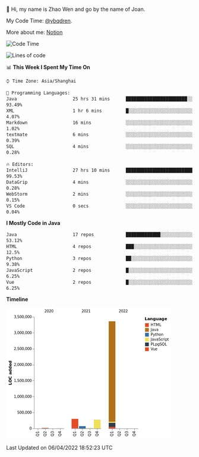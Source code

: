 :wave: Hi, my name is Zhao Wen and go by the name of Joan.

My Code Time: [@ybqdren](https://wakatime.com/@ybqdren).

More about me: [Notion](https://ybqdren.notion.site/ybqdren/Wen-Zhao-Java-03c1dd267cf5427c908cc5a01541717e)


<!--START_SECTION:waka-->
![Code Time](http://img.shields.io/badge/Code%20Time-488%20hrs%208%20mins-blue)

![Lines of code](https://img.shields.io/badge/From%20Hello%20World%20I%27ve%20Written-4%20Million%20lines%20of%20code-blue)

📊 **This Week I Spent My Time On** 

```text
⌚︎ Time Zone: Asia/Shanghai

💬 Programming Languages: 
Java                     25 hrs 31 mins      ███████████████████████░░   93.49% 
XML                      1 hr 6 mins         █░░░░░░░░░░░░░░░░░░░░░░░░   4.07% 
Markdown                 16 mins             ░░░░░░░░░░░░░░░░░░░░░░░░░   1.02% 
textmate                 6 mins              ░░░░░░░░░░░░░░░░░░░░░░░░░   0.39% 
SQL                      4 mins              ░░░░░░░░░░░░░░░░░░░░░░░░░   0.28%

🔥 Editors: 
IntelliJ                 27 hrs 10 mins      █████████████████████████   99.53% 
DataGrip                 4 mins              ░░░░░░░░░░░░░░░░░░░░░░░░░   0.28% 
WebStorm                 2 mins              ░░░░░░░░░░░░░░░░░░░░░░░░░   0.15% 
VS Code                  0 secs              ░░░░░░░░░░░░░░░░░░░░░░░░░   0.04%

```

**I Mostly Code in Java** 

```text
Java                     17 repos            █████████████░░░░░░░░░░░░   53.12% 
HTML                     4 repos             ███░░░░░░░░░░░░░░░░░░░░░░   12.5% 
Python                   3 repos             ██░░░░░░░░░░░░░░░░░░░░░░░   9.38% 
JavaScript               2 repos             █░░░░░░░░░░░░░░░░░░░░░░░░   6.25% 
Vue                      2 repos             █░░░░░░░░░░░░░░░░░░░░░░░░   6.25%

```


**Timeline**

![Chart not found](https://raw.githubusercontent.com/ybqdren/ybqdren/main/charts/bar_graph.png) 


 Last Updated on 06/04/2022 18:52:23 UTC
<!--END_SECTION:waka-->

